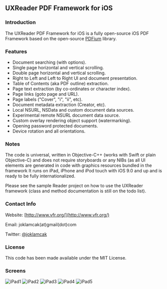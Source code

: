 
## UXReader PDF Framework for iOS

### Introduction

The UXReader PDF Framework for iOS is a fully open-source iOS PDF Framework based
on the open-source [PDFium](https://pdfium.googlesource.com/pdfium/) library.

### Features

* Document searching (with options).
* Single page horizontal and vertical scrolling.
* Double page horizontal and vertical scrolling.
* Right to Left and Left to Right UI and document presentation.
* Table of Contents (aka PDF outline) extraction.
* Page text extraction (by co-ordinates or character index).
* Page links (goto page and URL).
* Page labels ("Cover", "i", "ii", etc).
* Document metadata extraction (Creator, etc).
* Local NSURL, NSData and custom document data sources.
* Experimental remote NSURL document data source.
* Custom overlay rendering object support (watermarking).
* Opening password protected documents.
* Device rotation and all orientations.

### Notes

The code is universal, written in Objective-C++ (works with Swift or plain
Objective-C) and does not require storyboards or any NIBs (as all UI elements
are generated in code with graphics resources bundled in the framework It runs
on iPad, iPhone and iPod touch with iOS 9.0 and up and is ready to be fully
internationalized.

Please see the sample Reader project on how to use the UXReader framework
(class and method documentation is still on the todo list).

### Contact Info

Website: [http://www.vfr.org/](http://www.vfr.org/)

Email: joklamcak(at)gmail(dot)com

Twitter: [@joklamcak](https://twitter.com/joklamcak)

### License

This code has been made available under the MIT License.

### Screens

![iPad1](http://i.imgur.com/ucaBYZg.png?1)
![iPad2](http://i.imgur.com/xCdcvLR.png?1)
![iPad3](http://i.imgur.com/8FGW03U.png?1)
![iPad4](http://i.imgur.com/T2D3TlT.png?2)
![iPad5](http://i.imgur.com/yr6IJM0.png?1)
